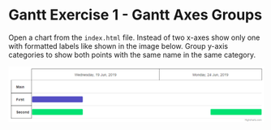 # Gantt Exercise 1 - Gantt Axes Groups

Open a chart from the `index.html` file.
Instead of two x-axes show only one with formatted labels like shown in the image below.
Group y-axis categories to show both points with the same name in the same category.

![exercise.png](exercise.png)
